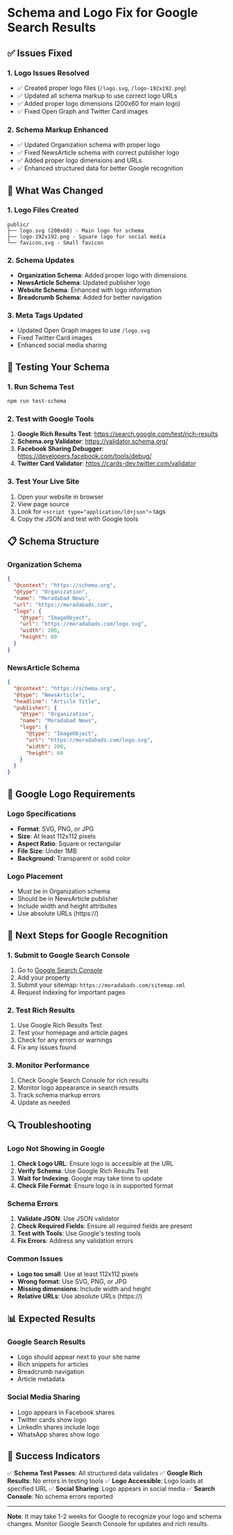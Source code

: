 # Schema and Logo Fix for Google Search Results

## ✅ **Issues Fixed**

### 1. **Logo Issues Resolved**
- ✅ Created proper logo files (`/logo.svg`, `/logo-192x192.png`)
- ✅ Updated all schema markup to use correct logo URLs
- ✅ Added proper logo dimensions (200x60 for main logo)
- ✅ Fixed Open Graph and Twitter Card images

### 2. **Schema Markup Enhanced**
- ✅ Updated Organization schema with proper logo
- ✅ Fixed NewsArticle schema with correct publisher logo
- ✅ Added proper logo dimensions and URLs
- ✅ Enhanced structured data for better Google recognition

## 🔧 **What Was Changed**

### 1. **Logo Files Created**
```
public/
├── logo.svg (200x60) - Main logo for schema
├── logo-192x192.png - Square logo for social media
└── favicon.svg - Small favicon
```

### 2. **Schema Updates**
- **Organization Schema**: Added proper logo with dimensions
- **NewsArticle Schema**: Updated publisher logo
- **Website Schema**: Enhanced with logo information
- **Breadcrumb Schema**: Added for better navigation

### 3. **Meta Tags Updated**
- Updated Open Graph images to use `/logo.svg`
- Fixed Twitter Card images
- Enhanced social media sharing

## 🧪 **Testing Your Schema**

### 1. **Run Schema Test**
```bash
npm run test-schema
```

### 2. **Test with Google Tools**
1. **Google Rich Results Test**: https://search.google.com/test/rich-results
2. **Schema.org Validator**: https://validator.schema.org/
3. **Facebook Sharing Debugger**: https://developers.facebook.com/tools/debug/
4. **Twitter Card Validator**: https://cards-dev.twitter.com/validator

### 3. **Test Your Live Site**
1. Open your website in browser
2. View page source
3. Look for `<script type="application/ld+json">` tags
4. Copy the JSON and test with Google tools

## 📋 **Schema Structure**

### **Organization Schema**
```json
{
  "@context": "https://schema.org",
  "@type": "Organization",
  "name": "Moradabad News",
  "url": "https://moradabads.com",
  "logo": {
    "@type": "ImageObject",
    "url": "https://moradabads.com/logo.svg",
    "width": 200,
    "height": 60
  }
}
```

### **NewsArticle Schema**
```json
{
  "@context": "https://schema.org",
  "@type": "NewsArticle",
  "headline": "Article Title",
  "publisher": {
    "@type": "Organization",
    "name": "Moradabad News",
    "logo": {
      "@type": "ImageObject",
      "url": "https://moradabads.com/logo.svg",
      "width": 200,
      "height": 60
    }
  }
}
```

## 🎯 **Google Logo Requirements**

### **Logo Specifications**
- **Format**: SVG, PNG, or JPG
- **Size**: At least 112x112 pixels
- **Aspect Ratio**: Square or rectangular
- **File Size**: Under 1MB
- **Background**: Transparent or solid color

### **Logo Placement**
- Must be in Organization schema
- Should be in NewsArticle publisher
- Include width and height attributes
- Use absolute URLs (https://)

## 🚀 **Next Steps for Google Recognition**

### 1. **Submit to Google Search Console**
1. Go to [Google Search Console](https://search.google.com/search-console)
2. Add your property
3. Submit your sitemap: `https://moradabads.com/sitemap.xml`
4. Request indexing for important pages

### 2. **Test Rich Results**
1. Use Google Rich Results Test
2. Test your homepage and article pages
3. Check for any errors or warnings
4. Fix any issues found

### 3. **Monitor Performance**
1. Check Google Search Console for rich results
2. Monitor logo appearance in search results
3. Track schema markup errors
4. Update as needed

## 🔍 **Troubleshooting**

### **Logo Not Showing in Google**
1. **Check Logo URL**: Ensure logo is accessible at the URL
2. **Verify Schema**: Use Google Rich Results Test
3. **Wait for Indexing**: Google may take time to update
4. **Check File Format**: Ensure logo is in supported format

### **Schema Errors**
1. **Validate JSON**: Use JSON validator
2. **Check Required Fields**: Ensure all required fields are present
3. **Test with Tools**: Use Google's testing tools
4. **Fix Errors**: Address any validation errors

### **Common Issues**
- **Logo too small**: Use at least 112x112 pixels
- **Wrong format**: Use SVG, PNG, or JPG
- **Missing dimensions**: Include width and height
- **Relative URLs**: Use absolute URLs (https://)

## 📊 **Expected Results**

### **Google Search Results**
- Logo should appear next to your site name
- Rich snippets for articles
- Breadcrumb navigation
- Article metadata

### **Social Media Sharing**
- Logo appears in Facebook shares
- Twitter cards show logo
- LinkedIn shares include logo
- WhatsApp shares show logo

## 🎉 **Success Indicators**

✅ **Schema Test Passes**: All structured data validates
✅ **Google Rich Results**: No errors in testing tools
✅ **Logo Accessible**: Logo loads at specified URL
✅ **Social Sharing**: Logo appears in social media
✅ **Search Console**: No schema errors reported

---

**Note**: It may take 1-2 weeks for Google to recognize your logo and schema changes. Monitor Google Search Console for updates and rich results.
